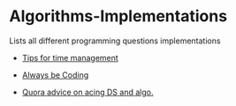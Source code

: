 # Algorithms-Implementations
Lists all different programming questions implementations

- [Tips for time management](https://www.khanacademy.org/test-prep/sat/new-sat-tips-planning/new-sat-how-to-prep/a/tips-for-managing-your-study-time)

- [Always be Coding](https://medium.com/always-be-coding/abc-always-be-coding-d5f8051afce2)

- [Quora advice on acing DS and algo.](https://www.quora.com/How-can-one-be-well-prepared-to-answer-data-structure-algorithm-questions-in-interviews
)
